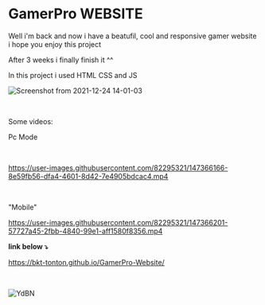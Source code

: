 <h1> GamerPro WEBSITE</h1>
<p>Well i'm back and now i have a beatufil, cool and responsive gamer website i hope you enjoy this project</p>
<p>After 3 weeks i finally finish it ^^ </p>
<p>In this project i used HTML CSS and JS

  <br>

![Screenshot from 2021-12-24 14-01-03](https://user-images.githubusercontent.com/82295321/147366069-3bc92226-987e-4d92-b0b6-917a8799f852.png)


 <br>
  
  <p> Some videos: </p>
  
  <p> Pc Mode </p>
  <br>
  
  https://user-images.githubusercontent.com/82295321/147366166-8e59fb56-dfa4-4601-8d42-7e4905bdcac4.mp4
  
  <br>
  <p> "Mobile" </p>
  
https://user-images.githubusercontent.com/82295321/147366201-57727a45-2fbb-4840-99e1-aff1580f8356.mp4



<strong> link below 	:arrow_heading_down:  </strong>

https://bkt-tonton.github.io/GamerPro-Website/

<br>

![YdBN](https://user-images.githubusercontent.com/82295321/147366629-d521616f-ea64-4406-a519-effaaa5351b8.gif)




